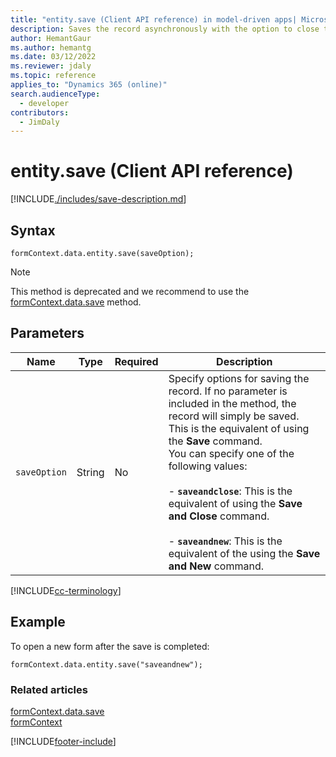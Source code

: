 ```yaml
---
title: "entity.save (Client API reference) in model-driven apps| MicrosoftDocs"
description: Saves the record asynchronously with the option to close the form or open a new form after the save is completed.
author: HemantGaur
ms.author: hemantg
ms.date: 03/12/2022
ms.reviewer: jdaly
ms.topic: reference
applies_to: "Dynamics 365 (online)"
search.audienceType: 
  - developer
contributors:
  - JimDaly
---
```

# entity.save (Client API reference)

[!INCLUDE[./includes/save-description.md](./includes/save-description.md)]

## Syntax

`formContext.data.entity.save(saveOption);`

> [!NOTE]
> This method is deprecated and we recommend to use the [formContext.data.save](../formContext-data/save.md) method.

## Parameters

|Name|Type|Required|Description|
|--|--|--|--|
|`saveOption`|String|No|Specify options for saving the record. If no parameter is included in the method, the record will simply be saved. This is the equivalent of using the **Save** command.<br/>You can specify one of the following values:<br/><br/>- **`saveandclose`**: This is the equivalent of using the **Save and Close** command.<br/><br/>- **`saveandnew`**: This is the equivalent of the using the **Save and New** command.|

[!INCLUDE[cc-terminology](../../../../data-platform/includes/cc-terminology.md)]

## Example

To open a new form after the save is completed:

`formContext.data.entity.save("saveandnew");`

### Related articles

[formContext.data.save](../formContext-data/save.md)   
[formContext](../../clientapi-form-context.md)



[!INCLUDE[footer-include](../../../../../includes/footer-banner.md)]

